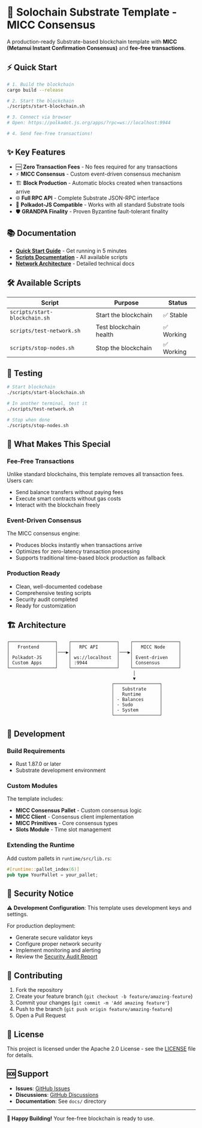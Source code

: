 # 🚀 Solochain Substrate Template - MICC Consensus

A production-ready Substrate-based blockchain template with **MICC (Metamui Instant Confirmation Consensus)** and **fee-free transactions**.

## ⚡ Quick Start

```bash
# 1. Build the blockchain
cargo build --release

# 2. Start the blockchain  
./scripts/start-blockchain.sh

# 3. Connect via browser
# Open: https://polkadot.js.org/apps/?rpc=ws://localhost:9944

# 4. Send fee-free transactions!
```

## ✨ Key Features

- 🆓 **Zero Transaction Fees** - No fees required for any transactions
- ⚡ **MICC Consensus** - Custom event-driven consensus mechanism  
- 🏗️ **Block Production** - Automatic blocks created when transactions arrive
- 🌐 **Full RPC API** - Complete Substrate JSON-RPC interface
- 🔗 **Polkadot-JS Compatible** - Works with all standard Substrate tools
- 🛡️ **GRANDPA Finality** - Proven Byzantine fault-tolerant finality

## 📚 Documentation

- **[Quick Start Guide](BLOCKCHAIN_SCRIPTS.md)** - Get running in 5 minutes
- **[Scripts Documentation](scripts/README.md)** - All available scripts
- **[Network Architecture](NETWORK.md)** - Detailed technical docs

## 🛠️ Available Scripts

| Script | Purpose | Status |
|--------|---------|--------|
| `scripts/start-blockchain.sh` | Start the blockchain | ✅ Stable |
| `scripts/test-network.sh` | Test blockchain health | ✅ Working |
| `scripts/stop-nodes.sh` | Stop the blockchain | ✅ Working |

## 🧪 Testing

```bash
# Start blockchain
./scripts/start-blockchain.sh

# In another terminal, test it
./scripts/test-network.sh

# Stop when done
./scripts/stop-nodes.sh
```

## 🌟 What Makes This Special

### Fee-Free Transactions
Unlike standard blockchains, this template removes all transaction fees. Users can:
- Send balance transfers without paying fees
- Execute smart contracts without gas costs  
- Interact with the blockchain freely

### Event-Driven Consensus
The MICC consensus engine:
- Produces blocks instantly when transactions arrive
- Optimizes for zero-latency transaction processing
- Supports traditional time-based block production as fallback

### Production Ready
- Clean, well-documented codebase
- Comprehensive testing scripts
- Security audit completed
- Ready for customization

## 🏗️ Architecture

```
┌─────────────────┐    ┌─────────────────┐    ┌─────────────────┐
│   Frontend      │    │   RPC API       │    │   MICC Node     │
│                 │───▶│                 │───▶│                 │
│ Polkadot-JS     │    │ ws://localhost  │    │ Event-driven    │
│ Custom Apps     │    │ :9944           │    │ Consensus       │
└─────────────────┘    └─────────────────┘    └─────────────────┘
                                               │
                                               ▼
                                       ┌─────────────────┐
                                       │   Substrate     │
                                       │   Runtime       │
                                       │ - Balances      │
                                       │ - Sudo          │
                                       │ - System        │
                                       └─────────────────┘
```

## 🔧 Development

### Build Requirements
- Rust 1.87.0 or later
- Substrate development environment

### Custom Modules
The template includes:
- **MICC Consensus Pallet** - Custom consensus logic
- **MICC Client** - Consensus client implementation  
- **MICC Primitives** - Core consensus types
- **Slots Module** - Time slot management

### Extending the Runtime
Add custom pallets in `runtime/src/lib.rs`:

```rust
#[runtime::pallet_index(6)]
pub type YourPallet = your_pallet;
```

## 🚨 Security Notice

⚠️ **Development Configuration**: This template uses development keys and settings. 

For production deployment:
- Generate secure validator keys
- Configure proper network security  
- Implement monitoring and alerting
- Review the [Security Audit Report](BLOCKCHAIN_SCRIPTS.md#security-findings)

## 🤝 Contributing

1. Fork the repository
2. Create your feature branch (`git checkout -b feature/amazing-feature`)
3. Commit your changes (`git commit -m 'Add amazing feature'`)
4. Push to the branch (`git push origin feature/amazing-feature`)
5. Open a Pull Request

## 📄 License

This project is licensed under the Apache 2.0 License - see the [LICENSE](LICENSE) file for details.

## 🆘 Support

- **Issues**: [GitHub Issues](https://github.com/your-repo/issues)
- **Discussions**: [GitHub Discussions](https://github.com/your-repo/discussions)
- **Documentation**: See `docs/` directory

---

**🎉 Happy Building!** Your fee-free blockchain is ready to use.